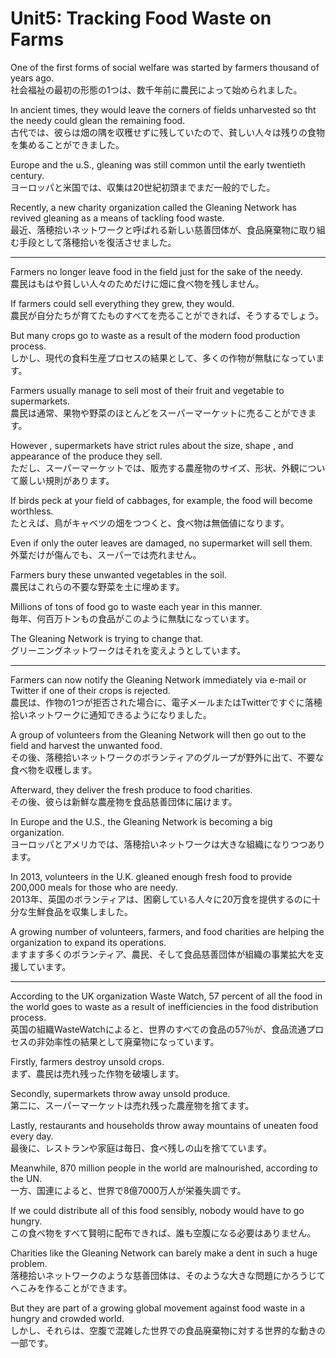 # Unit5: Tracking Food Waste on Farms

One of the first forms of social welfare was started by farmers thousand of years ago.  
社会福祉の最初の形態の1つは、数千年前に農民によって始められました。

In ancient times, they would leave the corners of fields unharvested so tht the needy could glean the remaining food.  
古代では、彼らは畑の隅を収穫せずに残していたので、貧しい人々は残りの食物を集めることができました。

Europe and the u.S., gleaning was still common until the early twentieth century.  
ヨーロッパと米国では、収集は20世紀初頭までまだ一般的でした。

Recently, a new charity organization called the Gleaning Network has revived gleaning as a means of tackling food waste.  
最近、落穂拾いネットワークと呼ばれる新しい慈善団体が、食品廃棄物に取り組む手段として落穂拾いを復活させました。

---

Farmers no longer leave food in the field just for the sake of the needy.  
農民はもはや貧しい人々のためだけに畑に食べ物を残しません。

If farmers could sell everything they grew, they would.  
農民が自分たちが育てたものすべてを売ることができれば、そうするでしょう。

But many crops go to waste as a result of the modern food production process.  
しかし、現代の食料生産プロセスの結果として、多くの作物が無駄になっています。

Farmers usually manage to sell most of their fruit and vegetable to supermarkets.  
農民は通常、果物や野菜のほとんどをスーパーマーケットに売ることができます。

However , supermarkets have strict rules about the size, shape , and appearance of the produce they sell.  
ただし、スーパーマーケットでは、販売する農産物のサイズ、形状、外観について厳しい規則があります。

If birds peck at your field of cabbages, for example, the food will become worthless.  
たとえば、鳥がキャベツの畑をつつくと、食べ物は無価値になります。

Even if only the outer leaves are damaged, no supermarket will sell them.  
外葉だけが傷んでも、スーパーでは売れません。

Farmers bury these unwanted vegetables in the soil.  
農民はこれらの不要な野菜を土に埋めます。

Millions of tons of food go to waste each year in this manner.  
毎年、何百万トンもの食品がこのように無駄になっています。

The Gleaning Network is trying to change that.  
グリーニングネットワークはそれを変えようとしています。

---

Farmers can now notify the Gleaning Network immediately via e-mail or Twitter if one of their crops is rejected.  
農民は、作物の1つが拒​​否された場合に、電子メールまたはTwitterですぐに落穂拾いネットワークに通知できるようになりました。

A group of volunteers from the Gleaning Network will then go out to the field and harvest the unwanted food.  
その後、落穂拾いネットワークのボランティアのグループが野外に出て、不要な食べ物を収穫します。

Afterward, they deliver the fresh produce to food charities.  
その後、彼らは新鮮な農産物を食品慈善団体に届けます。

In Europe and the U.S., the Gleaning Network is becoming a big organization.  
ヨーロッパとアメリカでは、落穂拾いネットワークは大きな組織になりつつあります。

In 2013, volunteers in the U.K. gleaned enough fresh food to provide 200,000 meals for those who are needy.  
2013年、英国のボランティアは、困窮している人々に20万食を提供するのに十分な生鮮食品を収集しました。

A growing number of volunteers, farmers, and food charities are helping the organization to expand its operations.  
ますます多くのボランティア、農民、そして食品慈善団体が組織の事業拡大を支援しています。

---

According to the UK organization Waste Watch, 57 percent of all the food in the world goes to waste as a result of inefficiencies in the food distribution process.  
英国の組織WasteWatchによると、世界のすべての食品の57％が、食品流通プロセスの非効率性の結果として廃棄物になっています。

Firstly, farmers destroy unsold crops.  
まず、農民は売れ残った作物を破壊します。

Secondly, supermarkets throw away unsold produce.  
第二に、スーパーマーケットは売れ残った農産物を捨てます。

Lastly, restaurants and households throw away mountains of uneaten food every day.  
最後に、レストランや家庭は毎日、食べ残しの山を捨てています。

Meanwhile, 870 million people in the world are malnourished, according to the UN.  
一方、国連によると、世界で8億7000万人が栄養失調です。

If we could distribute all of this food sensibly, nobody would have to go hungry.  
この食べ物をすべて賢明に配布できれば、誰も空腹になる必要はありません。

Charities like the Gleaning Network can barely make a dent in such a huge problem.  
落穂拾いネットワークのような慈善団体は、そのような大きな問題にかろうじてへこみを作ることができます。

But they are part of a growing global movement against food waste in a hungry and crowded world.  
しかし、それらは、空腹で混雑した世界での食品廃棄物に対する世界的な動きの一部です。
